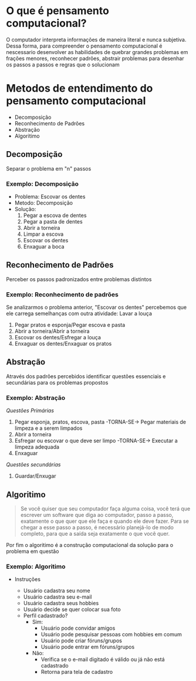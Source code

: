 # O que é pensamento computacional?

O computador interpreta informações de maneira literal e nunca subjetiva. Dessa forma, para compreender o pensamento computacional é nescessario desenvolver as habilidades de quebrar grandes problemas em frações menores, reconhecer padrões, abstrair problemas para desenhar os passos a passos e regras que o solucionam

# Metodos de entendimento do pensamento computacional

- Decomposição
- Reconhecimento de Padrões
- Abstração
- Algoritimo

## Decomposição

Separar o problema em "n" passos

### Exemplo: Decomposição

- Problema: Escovar os dentes
- Metodo: Decomposição
- Solução:
  1.  Pegar a escova de dentes
  2.  Pegar a pasta de dentes
  3.  Abrir a torneira
  4.  Limpar a escova
  5.  Escovar os dentes
  6.  Enxaguar a boca

## Reconhecimento de Padrões

Perceber os passos padronizados entre problemas distintos

### Exemplo: Reconhecimento de padrões

Se analizarmos o problema anterior, "Escovar os dentes" percebemos que ele carrega semelhanças com outra atividade: Lavar a louça

1. Pegar pratos e esponja/Pegar escova e pasta
2. Abrir a torneira/Abrir a torneira
3. Escovar os dentes/Esfregar a louça
4. Enxaguar os dentes/Enxaguar os pratos

## Abstração

Através dos padrões percebidos identificar questões essenciais e secundárias para os problemas propostos

### Exemplo: Abstração

_Questões Primárias_

1. Pegar esponja, pratos, escova, pasta -TORNA-SE-> Pegar materiais de limpeza e a serem limpados
2. Abrir a torneira
3. Esfregar ou escovar o que deve ser limpo -TORNA-SE-> Executar a limpeza adequada
4. Enxaguar

_Questões secundárias_

1. Guardar/Enxugar

## Algoritimo

> Se você quiser que seu computador faça alguma coisa, você terá que escrever um software que diga ao computador, passo a passo, exatamente o que quer que ele faça e quando ele deve fazer. Para se chegar a esse passo a passo, é necessário planejá-lo de modo completo, para que a saída seja exatamente o que você quer.

Por fim o algoritimo é a construção computacional da solução para o problema em questão

### Exemplo: Algoritimo

- Instruções

  - Usuário cadastra seu nome
  - Usuário cadastra seu e-mail
  - Usuário cadastra seus hobbies
  - Usuário decide se quer colocar sua foto
  - Perfil cadastrado?
    - Sim:
      - Usuário pode convidar amigos
      - Usuário pode pesquisar pessoas com hobbies em comum
      - Usuário pode criar fóruns/grupos
      - Usuário pode entrar em fóruns/grupos
    - Não:
      - Verifica se o e-mail digitado é válido ou já não está cadastrado
      - Retorna para tela de cadastro
